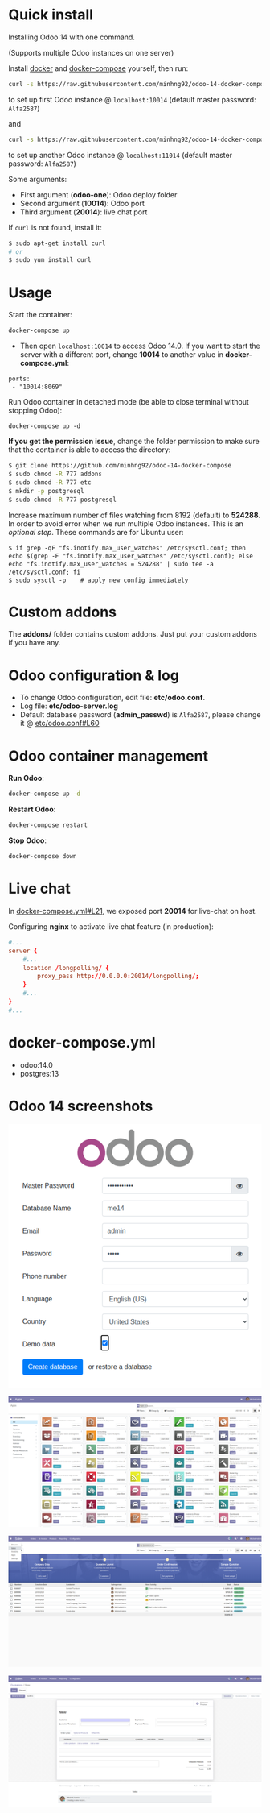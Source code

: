 # Quick install

Installing Odoo 14 with one command.

(Supports multiple Odoo instances on one server)

Install [docker](https://docs.docker.com/get-docker/) and [docker-compose](https://docs.docker.com/compose/install/) yourself, then run:

``` bash
curl -s https://raw.githubusercontent.com/minhng92/odoo-14-docker-compose/master/run.sh | sudo bash -s odoo-one 10014 20014
```

to set up first Odoo instance @ `localhost:10014` (default master password: `Alfa2587`)

and

``` bash
curl -s https://raw.githubusercontent.com/minhng92/odoo-14-docker-compose/master/run.sh | sudo bash -s odoo-two 11014 21014
```

to set up another Odoo instance @ `localhost:11014` (default master password: `Alfa2587`)

Some arguments:
* First argument (**odoo-one**): Odoo deploy folder
* Second argument (**10014**): Odoo port
* Third argument (**20014**): live chat port

If `curl` is not found, install it:

``` bash
$ sudo apt-get install curl
# or
$ sudo yum install curl
```

# Usage

Start the container:
``` sh
docker-compose up
```

* Then open `localhost:10014` to access Odoo 14.0. If you want to start the server with a different port, change **10014** to another value in **docker-compose.yml**:

```
ports:
 - "10014:8069"
```

Run Odoo container in detached mode (be able to close terminal without stopping Odoo):

```
docker-compose up -d
```

**If you get the permission issue**, change the folder permission to make sure that the container is able to access the directory:

``` sh
$ git clone https://github.com/minhng92/odoo-14-docker-compose
$ sudo chmod -R 777 addons
$ sudo chmod -R 777 etc
$ mkdir -p postgresql
$ sudo chmod -R 777 postgresql
```

Increase maximum number of files watching from 8192 (default) to **524288**. In order to avoid error when we run multiple Odoo instances. This is an *optional step*. These commands are for Ubuntu user:

```
$ if grep -qF "fs.inotify.max_user_watches" /etc/sysctl.conf; then echo $(grep -F "fs.inotify.max_user_watches" /etc/sysctl.conf); else echo "fs.inotify.max_user_watches = 524288" | sudo tee -a /etc/sysctl.conf; fi
$ sudo sysctl -p    # apply new config immediately
```

# Custom addons

The **addons/** folder contains custom addons. Just put your custom addons if you have any.

# Odoo configuration & log

* To change Odoo configuration, edit file: **etc/odoo.conf**.
* Log file: **etc/odoo-server.log**
* Default database password (**admin_passwd**) is `Alfa2587`, please change it @ [etc/odoo.conf#L60](/etc/odoo.conf#L60)

# Odoo container management

**Run Odoo**:

``` bash
docker-compose up -d
```

**Restart Odoo**:

``` bash
docker-compose restart
```

**Stop Odoo**:

``` bash
docker-compose down
```

# Live chat

In [docker-compose.yml#L21](docker-compose.yml#L21), we exposed port **20014** for live-chat on host.

Configuring **nginx** to activate live chat feature (in production):

``` conf
#...
server {
    #...
    location /longpolling/ {
        proxy_pass http://0.0.0.0:20014/longpolling/;
    }
    #...
}
#...
```

# docker-compose.yml

* odoo:14.0
* postgres:13

# Odoo 14 screenshots

![odoo-14-welcome-docker](screenshots/odoo-14-welcome-screenshot.png)

![odoo-14-apps-docker](screenshots/odoo-14-apps-screenshot.png)

![odoo-14-sales](screenshots/odoo-14-sales-screen.png)

![odoo-14-form](screenshots/odoo-14-sales-form.png)

